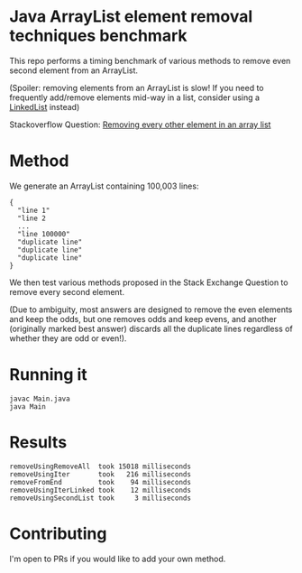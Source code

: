# Java ArrayList element removal techniques benchmark

This repo performs a timing benchmark of various methods to remove even second element from an ArrayList.

(Spoiler: removing elements from an ArrayList is slow! If you need to frequently add/remove elements mid-way in a list, consider using a [LinkedList](https://docs.oracle.com/javase/8/docs/api/java/util/LinkedList.html) instead)

Stackoverflow Question: [Removing every other element in an array list](https://stackoverflow.com/questions/61845242/removing-every-other-element-in-an-array-list/61845315)


# Method

We generate an ArrayList containing 100,003 lines:
```
{
  "line 1"
  "line 2
  ...
  "line 100000"
  "duplicate line"
  "duplicate line"
  "duplicate line"
}
```

We then test various methods proposed in the Stack Exchange Question to remove every second element.

(Due to ambiguity, most answers are designed to remove the even elements and keep the odds, but one removes odds and keep evens, and another (originally marked best answer) discards all the duplicate lines regardless of whether they are odd or even!).


# Running it

```
javac Main.java
java Main
```


# Results

```
removeUsingRemoveAll  took 15018 milliseconds
removeUsingIter       took   216 milliseconds
removeFromEnd         took    94 milliseconds
removeUsingIterLinked took    12 milliseconds
removeUsingSecondList took     3 milliseconds
```

# Contributing

I'm open to PRs if you would like to add your own method.


